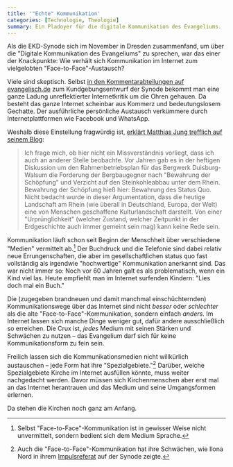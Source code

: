 ```yaml
---
title: '"Echte" Kommunikation'
categories: [Technologie, Theologie]
summary: Ein Pladoyer für die digitale Kommunikation des Evangeliums. 
---
```


Als die EKD-Synode sich im November in Dresden zusammenfand, um über die "Digitale Kommunikation des Evangeliums" zu sprechen, war das einer der Knackpunkte: Wie verhält sich Kommunikation im Internet zum vielgelobten "Face-to-Face"-Austausch?

Viele sind skeptisch. Selbst [in den Kommentarabteilungen auf evangelisch.de](http://aktuell.evangelisch.de/artikel/110375/i-der-digitalen-gesellschaft-veraendert-sich-kommunikation) zum Kundgebungsentwurf der Synode bekommt man eine ganze Ladung unreflektierter Internetkritik um die Ohren gehauen. Da besteht das ganze Internet scheinbar aus Kommerz und bedeutungslosem Gechatte. Der ausführliche persönliche Austausch verkümmere durch Internetplattformen wie Facebook und WhatsApp.

Weshalb diese Einstellung fragwürdig ist, [erklärt Matthias Jung trefflich auf seinem Blog](http://blogmatthiasjung.wordpress.com/2014/11/09/angst-digitalisierung-kirche/):

>Ich frage mich, ob hier nicht ein Missverständnis vorliegt, dass ich auch an anderer Stelle beobachte. Vor Jahren gab es in der heftigen Diskussion um den Rahmenbetriebsplan für das Bergwerk Duisburg-Walsum die Forderung der Bergbaugegner nach "Bewahrung der Schöpfung" und Verzicht auf den Steinkohleabbau unter dem Rhein. Bewahrung der Schöpfung hieß hier: Bewahrung des Status Quo. Nicht bedacht wurde in dieser Argumentation, dass die heutige Landschaft am Rhein (wie überall in Deutschland, Europa, der Welt) eine von Menschen geschaffene Kulturlandschaft darstellt. Von einer "Urprünglichkeit" (welcher Zustand, welcher Zeitpunkt in der Erdgeschichte auch immer gemeint sein mag) kann keine Rede sein. 

Kommunikation läuft schon seit Beginn der Menschheit über verschiedene "Medien" vermittelt ab.[^sprache] Der Buchdruck und die Telefonie sind dabei relativ neue Errungenschaften, die aber im gesellschaftlichen status quo fast vollständig als irgendwie "hochwertige" Kommunikation anerkannt sind. Das war nicht immer so: Noch vor 60 Jahren galt es als problematisch, wenn ein Kind viel las. Heute empfiehlt man im Internet surfenden Kindern: "Lies doch mal ein Buch."

[^sprache]: Selbst "Face-to-Face"-Kommunikation ist in gewisser Weise nicht unvermittelt, sondern bedient sich dem Medium Sprache.

Die (zugegeben brandneuen und damit manchmal einschüchternden) Kommunikationswege über das Internet sind nicht *besser* oder *schlechter* als die alte "Face-to-Face"-Kommunikation, sondern einfach *anders.* Im Internet lassen sich manche Dinge weniger gut, dafür andere ausschließlich so erreichen. Die Crux ist, *jedes* Medium mit seinen Stärken und Schwächen zu nutzen – das Evangelium darf sich für keine Kommunikationsform zu fein sein.

Freilich lassen sich die Kommunikationsmedien nicht willkürlich austauschen – jede Form hat ihre "Spezialgebiete."[^Nord] Darüber, welche Spezialgebiete Kirche im Internet ausfüllen könnte, muss weiter nachgedacht werden. Davor müssen sich Kirchenmenschen aber erst mal an das Internet herantrauen und das Medium und seine Umgangsformen erlernen.

Da stehen die Kirchen noch ganz am Anfang.

[^Nord]: Auch die "Face-to-Face"-Kommunikation hat ihre Schwächen, wie Ilona Nord in ihrem [Impulsreferat](http://velkd.de/downloads/141107_Impulsreferat_Ilona_Nord.pdf) auf der Synode zeigte.